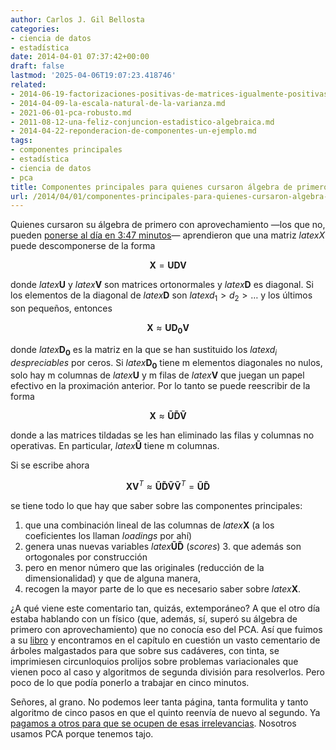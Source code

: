 ```yaml
---
author: Carlos J. Gil Bellosta
categories:
- ciencia de datos
- estadística
date: 2014-04-01 07:37:42+00:00
draft: false
lastmod: '2025-04-06T19:07:23.418746'
related:
- 2014-06-19-factorizaciones-positivas-de-matrices-igualmente-positivas.md
- 2014-04-09-la-escala-natural-de-la-varianza.md
- 2021-06-01-pca-robusto.md
- 2011-08-12-una-feliz-conjuncion-estadistico-algebraica.md
- 2014-04-22-reponderacion-de-componentes-un-ejemplo.md
tags:
- componentes principales
- estadística
- ciencia de datos
- pca
title: Componentes principales para quienes cursaron álgebra de primero con aprovechamiento
url: /2014/04/01/componentes-principales-para-quienes-cursaron-algebra-de-primero-con-aprovechamiento/
---
```


Quienes cursaron su álgebra de primero con aprovechamiento —los que no, pueden [ponerse al día en 3:47 minutos](https://www.youtube.com/watch?v=JEYLfIVvR9I)— aprendieron que una matriz $latex X$ puede descomponerse de la forma

$$ \mathbf{X} = \mathbf{UDV}$$

donde $latex \mathbf{U}$ y $latex \mathbf{V}$ son matrices ortonormales y $latex \mathbf{D}$ es diagonal. Si los elementos de la diagonal de $latex \mathbf{D}$ son $latex d_1>d_2>\dots$ y los últimos son pequeños, entonces

$$ \mathbf{X} \approx \mathbf{UD_0V}$$

donde $latex \mathbf{D_0}$ es la matriz en la que se han sustituido los $latex d_i$ _despreciables_ por ceros. Si $latex \mathbf{D_0}$ tiene m elementos diagonales no nulos, solo hay m columnas de $latex \mathbf{U}$ y m filas de $latex \mathbf{V}$ que juegan un papel efectivo en la proximación anterior. Por lo tanto se puede reescribir de la forma

$$ \mathbf{X} \approx \mathbf{\tilde{U}\tilde{D}\tilde{V}}$$

donde a las matrices tildadas se les han eliminado las filas y columnas no operativas. En particular, $latex \mathbf{\tilde{U}}$ tiene m columnas.

Si se escribe ahora

$$ \mathbf{X}\mathbf{V}^T \approx \mathbf{\tilde{U}\tilde{D}\tilde{V}}\mathbf{\tilde{V}}^T = \mathbf{\tilde{U}\tilde{D}}$$

se tiene todo lo que hay que saber sobre las componentes principales:

1. que una combinación lineal de las columnas de $latex \mathbf{X}$ (a los coeficientes los llaman _loadings_ por ahí)
2. genera unas nuevas variables $latex \mathbf{\tilde{U}\tilde{D}}$ (_scores_)
	3. que además son ortogonales por construcción
4. pero en menor número que las originales (reducción de la dimensionalidad) y que de alguna manera,
5. recogen la mayor parte de lo que es necesario saber sobre $latex \mathbf{X}$.

¿A qué viene este comentario tan, quizás, extemporáneo? A que el otro día estaba hablando con un físico (que, además, sí, superó su álgebra de primero con aprovechamiento) que no conocía eso del PCA. Así que fuimos a su [libro](http://www.cs.ubc.ca/~murphyk/MLbook/) y encontramos en el capítulo en cuestión un vasto cementario de árboles malgastados para que sobre sus cadáveres, con tinta, se imprimiesen circunloquios prolijos sobre problemas variacionales que vienen poco al caso y algoritmos de segunda división para resolverlos. Pero poco de lo que podía ponerlo a trabajar en cinco minutos.

Señores, al grano. No podemos leer tanta página, tanta formulita y tanto algoritmo de cinco pasos en que el quinto reenvía de nuevo al segundo. Ya [pagamos a otros para que se ocupen de esas irrelevancias](http://www.datanalytics.com/2013/08/28/que-ha-hecho-el-csic-por-mi/). Nosotros usamos PCA porque tenemos tajo.